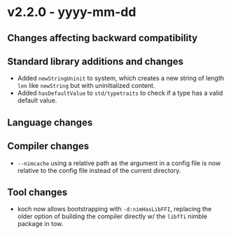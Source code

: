 # v2.2.0 - yyyy-mm-dd


## Changes affecting backward compatibility


## Standard library additions and changes

[//]: # "Changes:"


[//]: # "Additions:"

- Added `newStringUninit` to system, which creates a new string of length `len` like `newString` but with uninitialized content.
- Added `hasDefaultValue` to `std/typetraits` to check if a type has a valid default value.

[//]: # "Deprecations:"


[//]: # "Removals:"


## Language changes



## Compiler changes

- `--nimcache` using a relative path as the argument in a config file is now relative to the config file instead of the current directory.

## Tool changes

- koch now allows bootstrapping with `-d:nimHasLibFFI`, replacing the older option of building the compiler directly w/ the `libffi` nimble package in tow.


